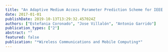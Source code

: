 ```yaml
---
title: "An Adaptive Medium Access Parameter Prediction Scheme for IEEE 802.11 Real-Time Applications"
date: 2017-01-01
publishDate: 2019-10-13T13:29:32.457024Z
authors: ["Estefania Coronado", "Jose Villalón", "Antonio Garrido"]
publication_types: ["2"]
abstract: ""
featured: false
publication: "*Wireless Communications and Mobile Computing*"
---
```


